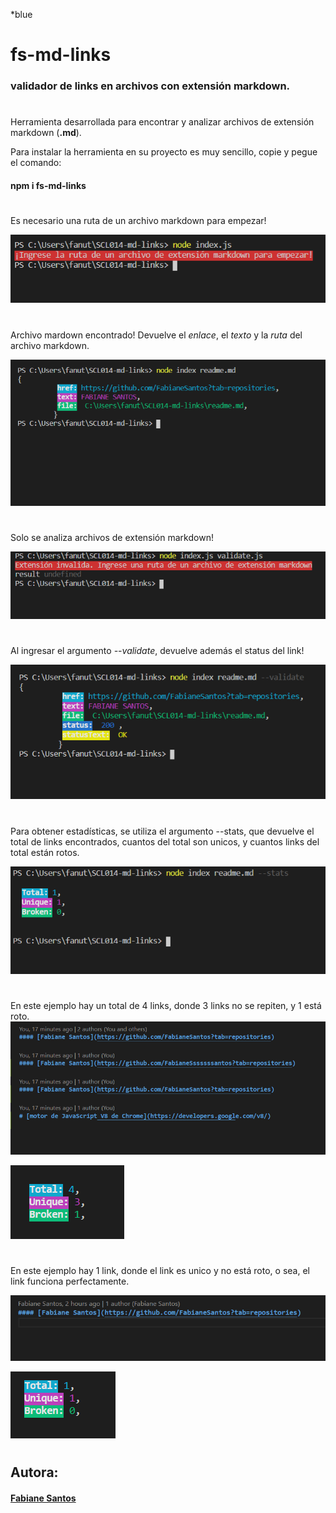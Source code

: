 \*blue

# fs-md-links

### validador de links en archivos con extensión markdown.

#

Herramienta desarrollada para encontrar y analizar archivos de extensión markdown (**.md**).

Para instalar la herramienta en su proyecto es muy sencillo, copie y pegue el comando:

#### npm i fs-md-links

#

Es necesario una ruta de un archivo markdown para empezar!

![necesita un archivo para empezar](./img/node1.png)

#

Archivo mardown encontrado! Devuelve el _enlace_, el _texto_ y la _ruta_ del archivo markdown.

![ruta markdown](./img/node2.png)

#

Solo se analiza archivos de extensión markdown!

![ruta archivo invalido](./img/node3.png)

#

Al ingresar el argumento _--validate_, devuelve además el status del link!

![argumento --validate](./img/node4.png)

#

Para obtener estadísticas, se utiliza el argumento --stats, que devuelve el total de links encontrados, cuantos del total son unicos, y cuantos links del total están rotos.

![argumento --validate](./img/node6.png)

#

En este ejemplo hay un total de 4 links, donde 3 links no se repiten, y 1 está roto.
![argumento --validate](./img/exemplo1.png)

![argumento --validate](./img/ex1.png)

#

En este ejemplo hay 1 link, donde el link es unico y no está roto, o sea, el link funciona perfectamente.

![argumento --validate](./img/exemplo2.png)

![argumento --validate](./img/ex2.png)

#

## Autora:

#### [Fabiane Santos](https://github.com/FabianeSantos?tab=repositories)
